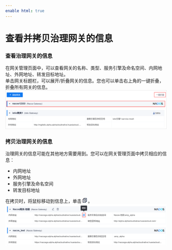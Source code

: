 ```yaml
---
enable html: true
---
```

# 查看并拷贝治理网关的信息

### 查看治理网关的信息          
在网关管理页面中，可以查看网关的名称、类型、服务引擎及命名空间、内网地址、外网地址、转发目标地址。                   
单击网关标题栏，可以展开/折叠网关的信息。您也可以单击右上角的一键折叠，折叠所有网关的信息。            
![](fig/gateway-view-01.png)

### 拷贝治理网关的信息                       
治理网关的信息可能在其他地方需要用到。您可以在网关管理页面中拷贝相应的信息：
* 内网地址
* 外网地址
* 服务引擎及命名空间
* 转发目标地址       

在拷贝时，将鼠标移动到信息上，单击![](fig/复制.png)。                    
![](fig/gateway-copy.png)

